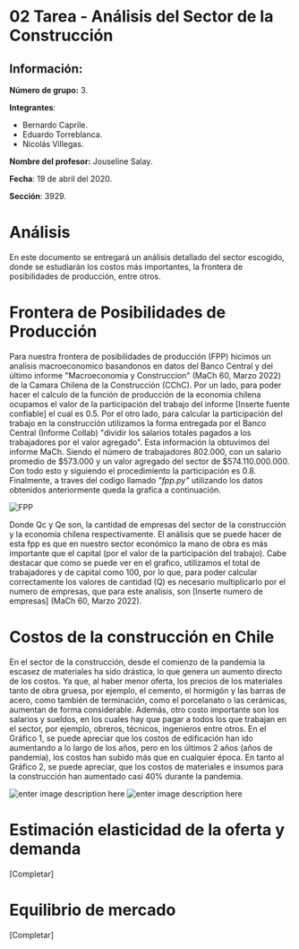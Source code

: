 # 02 Tarea - Análisis del Sector de la Construcción

## Información:

**Número de grupo:** 3.

**Integrantes**:
 - Bernardo Caprile.
 - Eduardo Torreblanca.
 - Nicolás Villegas.

**Nombre del profesor:** Jouseline Salay.

**Fecha**: 19 de abril del 2020.

**Sección**: 3929.

# Análisis
En este documento se entregará un análisis detallado del sector escogido, donde se estudiarán los costos más importantes, la frontera de posibilidades de producción, entre otros.

# Frontera de Posibilidades de Producción

Para nuestra frontera de posibilidades de producción (FPP) hicimos un analisis macroeconomico basandonos en datos del Banco Central y del último informe "Macroeconomia y Construccion" (MaCh 60, Marzo 2022) de la Camara Chilena de la Construcción (CChC). Por un lado, para poder hacer el calculo de la función de producción de la economia chilena ocupamos el valor de la participación del trabajo del informe [Inserte fuente confiable] el cual es 0.5. Por el otro lado, para calcular la participación del trabajo en la construcción utilizamos la forma entregada por el Banco Central (Informe Collab) "dividir los salarios totales pagados a los trabajadores por el valor agregado". Esta información la obtuvimos del informe MaCh. Siendo el número de trabajadores 802.000, con un salario promedio de $573.000 y un valor agregado del sector de $574.110.000.000. Con todo esto y siguiendo el procedimiento la participación es 0.8. Finalmente, a traves del codigo llamado *"fpp.py"* utilizando los datos obtenidos anteriormente queda la grafica a continuación.

![FPP](https://i.ibb.co/HVtQpWQ/5-C180246-E6-B4-4758-9-F93-516-CE05-C9-ADF.jpg)

Donde Qc y Qe son, la cantidad de empresas del sector de la construcción y la economía chilena respectivamente.
El análisis que se puede hacer de esta fpp es que en nuestro sector económico la mano de obra es más importante que el capital (por el valor de la participación del trabajo).
Cabe destacar que como se puede ver en el grafico, utilizamos el total de trabajadores y de capital como 100, por lo que, para poder calcular correctamente los valores de cantidad (Q) es necesario multiplicarlo por el numero de empresas, que para este analisis, son [Inserte numero de empresas] (MaCh 60, Marzo 2022).

# Costos de la construcción en Chile
En el sector de la construcción, desde el comienzo de la pandemia la escasez de materiales ha sido drástica, lo que genera un aumento directo de los costos. Ya que, al haber menor oferta, los precios de los materiales tanto de obra gruesa, por ejemplo, el cemento, el hormigón y las barras de acero, como también de terminación, como el porcelanato o las cerámicas, aumentan de forma considerable. Además, otro costo importante son los salarios y sueldos, en los cuales hay que pagar a todos los que trabajan en el sector, por ejemplo, obreros, técnicos, ingenieros entre otros. En el Gráfico 1, se puede apreciar que los costos de edificación han ido aumentando a lo largo de los años, pero en los últimos 2 años (años de pandemia), los costos han subido más que en cualquier época. En tanto al Gráfico 2, se puede apreciar, que los costos de materiales e insumos para la construcción han aumentado casi 40% durante la pandemia.

![enter image description here](https://cchc.cl/uploads/indicador/imagenes/ICEWeb.PNG)
![enter image description here](https://cchc.cl/uploads/indicador/imagenes/IndicePreciosConstruccion.png)

# Estimación elasticidad de la oferta y demanda
[Completar]
# Equilibrio de mercado
[Completar]
